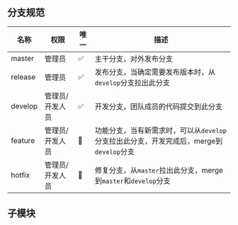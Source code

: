 ## 分支规范

  | 名称    | 权限            | 唯一 | 描述                                                                                    |
  | ------- | --------------- | ---- | --------------------------------------------------------------------------------------- |
  | master  | 管理员          | ✅    | 主干分支，对外发布分支                                                                  |
  | release | 管理员          | ✅    | 发布分支，当确定需要发布版本时，从`develop`分支拉出此分支                               |
  | develop | 管理员/开发人员 | ✅    | 开发分支，团队成员的代码提交到此分支                                                    |
  | feature | 管理员/开发人员 | 🚫    | 功能分支，当有新需求时，可以从`develop`分支拉出此分支，开发完成后，merge到`develop`分支 |
  | hotfix  | 管理员/开发人员 | 🚫    | 修复分支，从`master`拉出此分支，merge到`master`和`develop`分支                          |

## 子模块